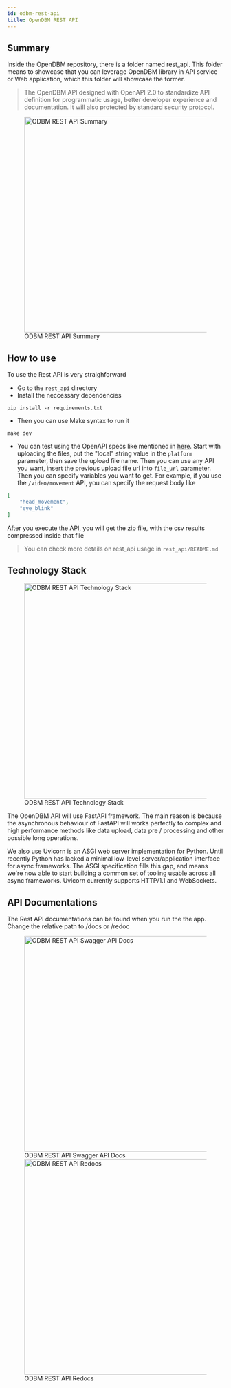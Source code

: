 ```yaml
---
id: odbm-rest-api
title: OpenDBM REST API
---
```


## Summary

Inside the OpenDBM repository, there is a folder named rest_api. This folder means to showcase that you can leverage OpenDBM library in API service or Web application, which this folder will showcase the former. 

> The OpenDBM API designed with OpenAPI 2.0 to standardize API definition for programmatic usage, better developer experience and documentation. It will also protected by standard security protocol. 

<figure>
  <img src="../docs/assets/odbm_api_summary.png" width="500" alt="ODBM REST API Summary" />
  <figcaption>ODBM REST API Summary</figcaption>
</figure>

## How to use

To use the Rest API is very straighforward

* Go to the `rest_api` directory
* Install the neccessary dependencies
```commandline
pip install -r requirements.txt
```
* Then you can use Make syntax to run it
```commandline
make dev
```
* You can test using the OpenAPI specs like mentioned in [here](ci-cd-pipeline#unit-tests). Start with uploading the files, put the "local" string value in the `platform` parameter, then save the upload file name. Then you can use any API you want, insert the previous upload file url into `file_url` parameter. Then you can specify variables you want to get. For example, if you use the `/video/movement` API, you can specify the request body like 
```json
[
    "head_movement",
    "eye_blink"
]
```
After you execute the API, you will get the zip file, with the csv results compressed inside that file
> You can check more details on rest_api usage in `rest_api/README.md`

## Technology Stack
<figure>
  <img src="../docs/assets/odbm_tech_stack.png" width="500" alt="ODBM REST API Technology Stack" />
  <figcaption>ODBM REST API Technology Stack</figcaption>
</figure>

The OpenDBM API will use FastAPI framework. The main reason is because the asynchronous behaviour of FastAPI will works perfectly to complex and high performance methods like data upload, data pre / processing and other possible long operations.

We also use Uvicorn is an ASGI web server implementation for Python. Until recently Python has lacked a minimal low-level server/application interface for async frameworks. The ASGI specification fills this gap, and means we're now able to start building a common set of tooling usable across all async frameworks. Uvicorn currently supports HTTP/1.1 and WebSockets.

## API Documentations
The Rest API documentations can be found when you run the the app. Change the relative path to /docs or /redoc
<figure>
  <img src="../docs/assets/odbm_api_docs.png" width="500" alt="ODBM REST API Swagger API Docs" />
  <figcaption>ODBM REST API Swagger API Docs</figcaption>

  <img src="../docs/assets/odbm_redocs.png" width="500" alt="ODBM REST API Redocs" />
  <figcaption>ODBM REST API Redocs</figcaption>
</figure>